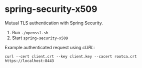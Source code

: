 # spring-security-x509

Mutual TLS authentication with Spring Security.

1. Run `./openssl.sh`
1. Start `spring-security-x509`

Example authenticated request using _cURL_:

    curl --cert client.crt --key client.key --cacert rootca.crt https://localhost:8443
